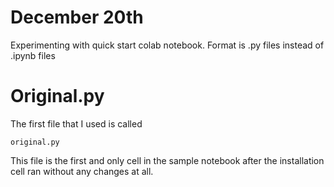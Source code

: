 # December 20th
Experimenting with quick start colab notebook.
Format is .py files instead of .ipynb files

# Original.py
The first file that I used is called
```console
original.py
```
This file is the first and only cell in the sample notebook after the installation cell ran without any changes at all.


